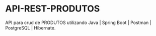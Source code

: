 # API-REST-PRODUTOS
API para crud de PRODUTOS utilizando Java | Spring Boot | Postman | PostgreSQL | Hibernate.  
